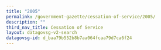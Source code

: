 ```yaml
---
title: "2005"
permalink: /government-gazette/cessation-of-service/2005/
description: ""
third_nav_title: Cessation of Service
layout: datagovsg-v2-search
datagovsg-id: d_baa79b552b8b7aa064fcaa79d7ca6f24
---
```

